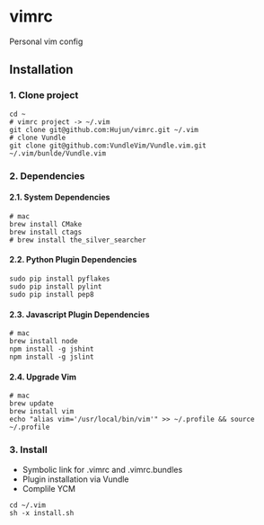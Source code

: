 # vimrc
Personal vim config

## Installation

### 1. Clone project
```
cd ~
# vimrc project -> ~/.vim
git clone git@github.com:Hujun/vimrc.git ~/.vim
# clone Vundle
git clone git@github.com:VundleVim/Vundle.vim.git ~/.vim/bunlde/Vundle.vim
```

### 2. Dependencies

#### 2.1. System Dependencies
```
# mac
brew install CMake
brew install ctags
# brew install the_silver_searcher
```

#### 2.2. Python Plugin Dependencies
```
sudo pip install pyflakes
sudo pip install pylint
sudo pip install pep8
```

#### 2.3. Javascript Plugin Dependencies
```
# mac
brew install node
npm install -g jshint
npm install -g jslint
```

#### 2.4. Upgrade Vim
```
# mac
brew update
brew install vim
echo "alias vim='/usr/local/bin/vim'" >> ~/.profile && source ~/.profile
```

### 3. Install

- Symbolic link for .vimrc and .vimrc.bundles
- Plugin installation via Vundle
- Complile YCM

```
cd ~/.vim
sh -x install.sh
```
